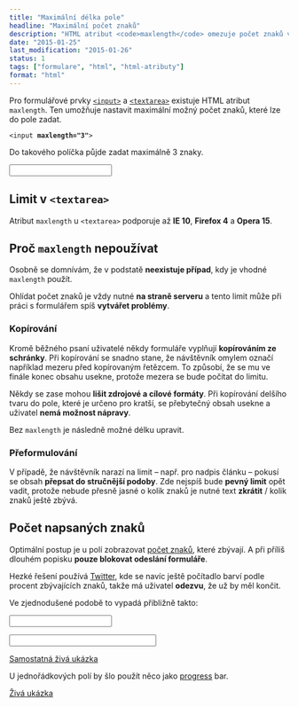 ```yaml
---
title: "Maximální délka pole"
headline: "Maximální počet znaků"
description: "HTML atribut <code>maxlength</code> omezuje počet znaků ve formulářovém poli."
date: "2015-01-25"
last_modification: "2015-01-26"
status: 1
tags: ["formulare", "html", "html-atributy"]
format: "html"
---
```


<p>Pro formulářové prvky <a href="/input"><code>&lt;input></code></a> a <a href="/textarea"><code>&lt;textarea></code></a> existuje HTML atribut <code>maxlength</code>. Ten umožňuje nastavit maximální možný počet znaků, které lze do pole zadat.</p>

<pre><code>&lt;input <b>maxlength="3"</b>></code></pre>

<p>Do takového políčka půjde zadat maximálně 3 znaky.</p>

<div class="live">
  <input maxlength="3">
</div>




<h2 id="textarea">Limit v <code>&lt;textarea></code></h2>
<p>Atribut <code>maxlength</code> u <code>&lt;textarea></code> podporuje až <b>IE 10</b>, <b>Firefox 4</b> a <b>Opera 15</b>.</p>





<h2 id="nepouzivat">Proč <code>maxlength</code> nepoužívat</h2>

<p>Osobně se domnívám, že v podstatě <b>neexistuje případ</b>, kdy je vhodné <code>maxlength</code> použít.</p>

<p>Ohlídat počet znaků je vždy nutné <b>na straně serveru</b> a tento limit může při práci s formulářem spíš <b>vytvářet problémy</b>.</p>


<h3 id="kopirovani">Kopírování</h3>

<p>Kromě běžného psaní uživatelé někdy formuláře vyplňují <b>kopírováním ze schránky</b>. Při kopírování se snadno stane, že návštěvník omylem označí například mezeru před kopírovaným řetězcem. To způsobí, že se mu ve finále konec obsahu usekne, protože mezera se bude počítat do limitu.</p>

<p>Někdy se zase mohou <b>lišit zdrojové a cílové formáty</b>. Při kopírování delšího tvaru do pole, které je určeno pro kratší, se přebytečný obsah usekne a uživatel <b>nemá možnost nápravy</b>.</p>

<p>Bez <code>maxlength</code> je následně možné délku upravit.</p>




<h3 id="preforumovani">Přeformulování</h3>

<p>V případě, že návštěvník narazí na limit – např. pro nadpis článku – pokusí se obsah <b>přepsat do stručnější podoby</b>. Zde nejspíš bude <b>pevný limit</b> opět vadit, protože nebude přesně jasné o kolik znaků je nutné text <b>zkrátit</b> / kolik znaků ještě zbývá.</p>



<h2 id="pocet-znaku">Počet napsaných znaků</h2>

<p>Optimální postup je u polí zobrazovat <a href="/pocet-znaku">počet znaků</a>, které zbývají. A při příliš dlouhém popisku <b>pouze blokovat odeslání formuláře</b>.</p>

<p>Hezké řešení používá <a href="/twitter">Twitter</a>, kde se navíc ještě počítadlo barví podle procent zbývajících znaků, takže má uživatel <b>odezvu</b>, že už by měl končit.</p>

<p>Ve zjednodušené podobě to vypadá přibližně takto:</p>

<div class="live">
<style>
.vyplneno-100 {color: red}
.vyplneno-90, 
.vyplneno-80,
.vyplneno-70 {color: #8C0000}

input+span {
    color: gray;
    padding-left: .2em;
}
</style>
<p>
    <input type="text" data-maxlength="10" size="20"><span></span>
</p>
<p>
    <input type="text" data-maxlength="20" size="30"><span></span>
</p>
<script>
var omezen = document.querySelectorAll("input[data-maxlength]");
for (var i = omezen.length; i--; ) {
    omezen[i].onkeyup = omezen[i].onpaste = omezen[i].onkeypress = omezen[i].oninput = prepocitat;
    zobrazitLimit(omezen[i]);
}
function prepocitat() {
    zobrazitLimit(this);
}
function zobrazitLimit(el) {
    var delka = el.value.replace(/^\s+|\s+$/g, '').length;
    var maximalniDelka = el.getAttribute("data-maxlength");
    var pocitadlo = el.nextSibling;
    pocitadlo.innerHTML = maximalniDelka - delka;
    pocitadlo.className = "vyplneno-" + (Math.min(Math.round(delka / maximalniDelka * 10) / 10, 1) * 100);
}
</script>
</div>

<p><a href="https://kod.djpw.cz/fwjb">Samostatná živá ukázka</a></p>

<p>U jednořádkových polí by šlo použít něco jako <a href="/progress">progress</a> bar.</p>

<p><a href="https://kod.djpw.cz/gwjb">Živá ukázka</a></p>